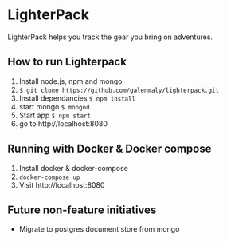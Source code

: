 LighterPack
===========
LighterPack helps you track the gear you bring on adventures.

How to run Lighterpack
-----------

1. Install node.js, npm and mongo
2. ```$ git clone https://github.com/galenmaly/lighterpack.git```
3. Install dependancies ```$ npm install```
4. start mongo ```$ mongod```
5. Start app ```$ npm start```
6. go to http://localhost:8080

Running with Docker & Docker compose
-----------

1. Install docker & docker-compose
2. `docker-compose up`
3. Visit http://localhost:8080


Future non-feature initiatives
-----------
- Migrate to postgres document store from mongo